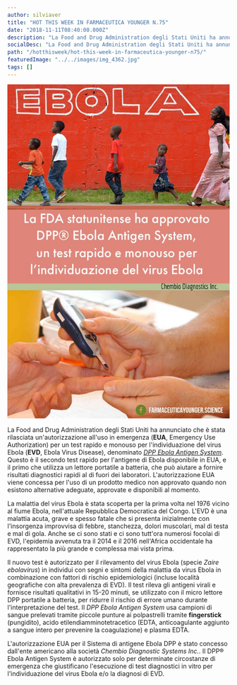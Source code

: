 ```yaml
---
author: silviaver
title: "HOT THIS WEEK IN FARMACEUTICA YOUNGER N.75"
date: "2018-11-11T08:40:00.000Z"
description: "La Food and Drug Administration degli Stati Uniti ha annunciato che è stata rilasciata un'autorizzazione all'uso in emergenza (EUA, Emergency Use Authorization) per un test rapido e monouso per l'individuazione del virus Ebola (EVD, Ebola Virus Disease), denominato DPP Ebola Antigen System. Questo è il secondo test rapido per l'antigene di Ebola disponibile in EUA, e il primo che utilizza un lettore portatile a batteria, che può aiutare a fornire risultati diagnostici rapidi al di fuori dei laboratori. L'autorizzazione EUA viene concessa per l'uso di un prodotto medico non approvato quando non esistono alternative adeguate, approvate e disponibili al momento."
socialDesc: "La Food and Drug Administration degli Stati Uniti ha annunciato che è stata rilasciata un'autorizzazione all'uso in emergenza (EUA, Emergency Use Authorization) per un test rapido e monouso per l'individuazione del virus Ebola (EVD, Ebola Virus Disease), denominato DPP Ebola Antigen System. Questo è il secondo test rapido per l'antigene di Ebola disponibile in EUA, e il primo che utilizza un lettore portatile a batteria, che può aiutare a fornire risultati diagnostici rapidi al di fuori dei laboratori. L'autorizzazione EUA viene concessa per l'uso di un prodotto medico non approvato quando non esistono alternative adeguate, approvate e disponibili al momento."
path: "/hotthisweek/hot-this-week-in-farmaceutica-younger-n75/"
featuredImage: "../../images/img_4362.jpg"
tags: []
---
```


![](../../images/img_4362.jpg)

La Food and Drug Administration degli Stati Uniti ha annunciato che è stata rilasciata un'autorizzazione all'uso in emergenza (**EUA**, Emergency Use Authorization) per un test rapido e monouso per l'individuazione del virus Ebola (**EVD**, Ebola Virus Disease), denominato [_DPP Ebola Antigen System_](https://www.fda.gov/NewsEvents/Newsroom/PressAnnouncements/ucm625502.htm). Questo è il secondo test rapido per l'antigene di Ebola disponibile in EUA, e il primo che utilizza un lettore portatile a batteria, che può aiutare a fornire risultati diagnostici rapidi al di fuori dei laboratori. L'autorizzazione EUA viene concessa per l'uso di un prodotto medico non approvato quando non esistono alternative adeguate, approvate e disponibili al momento.

La malattia del virus Ebola è stata scoperta per la prima volta nel 1976 vicino al fiume Ebola, nell'attuale Repubblica Democratica del Congo. L'EVD è una malattia acuta, grave e spesso fatale che si presenta inizialmente con l'insorgenza improvvisa di febbre, stanchezza, dolori muscolari, mal di testa e mal di gola. Anche se ci sono stati e ci sono tutt'ora numerosi focolai di EVD, l'epidemia avvenuta tra il 2014 e il 2016 nell'Africa occidentale ha rappresentato la più grande e complessa mai vista prima.

Il nuovo test è autorizzato per il rilevamento del virus Ebola (specie _Zaire ebolavirus_) in individui con segni e sintomi della malattia da virus Ebola in combinazione con fattori di rischio epidemiologici (incluse località geografiche con alta prevalenza di EVD). Il test rileva gli antigeni virali e fornisce risultati qualitativi in ​​15-20 minuti, se utilizzato con il micro lettore DPP portatile a batteria, per ridurre il rischio di errore umano durante l'interpretazione del test. Il _DPP Ebola Antigen System_ usa campioni di sangue prelevati tramite piccole punture ai polpastrelli tramite **fingerstick** (pungidito), acido etilendiamminotetracetico (EDTA, anticoagulante aggiunto a sangue intero per prevenire la coagulazione) e plasma EDTA.

L'autorizzazione EUA per il Sistema di antigene Ebola DPP è stato concesso dall'ente americano alla società _Chembio Diagnostic Systems Inc._. Il DPP® Ebola Antigen System è autorizzato solo per determinate circostanze di emergenza che giustificano l'esecuzione di test diagnostici in vitro per l'individuazione del virus Ebola e/o la diagnosi di EVD.

